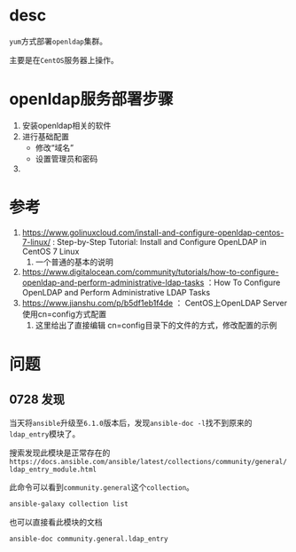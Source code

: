 # desc

`yum`方式部署`openldap`集群。

主要是在`CentOS`服务器上操作。


# openldap服务部署步骤

1. 安装openldap相关的软件
2. 进行基础配置
    * 修改“域名”
    * 设置管理员和密码
3. 

# 参考

1. https://www.golinuxcloud.com/install-and-configure-openldap-centos-7-linux/ : Step-by-Step Tutorial: Install and Configure OpenLDAP in CentOS 7 Linux
   1. 一个普通的基本的说明
2. https://www.digitalocean.com/community/tutorials/how-to-configure-openldap-and-perform-administrative-ldap-tasks  ：How To Configure OpenLDAP and Perform Administrative LDAP Tasks
3.  https://www.jianshu.com/p/b5df1eb1f4de ： CentOS上OpenLDAP Server使用cn=config方式配置
    1. 这里给出了直接编辑 cn=config目录下的文件的方式，修改配置的示例
   

# 问题

## 0728 发现

当天将`ansible`升级至`6.1.0`版本后，发现`ansible-doc -l`找不到原来的`ldap_entry`模块了。

搜索发现此模块是正常存在的`https://docs.ansible.com/ansible/latest/collections/community/general/ldap_entry_module.html`

此命令可以看到`community.general`这个`collection`。
```bash
ansible-galaxy collection list
```

也可以直接看此模块的文档
```bash
ansible-doc community.general.ldap_entry

```


